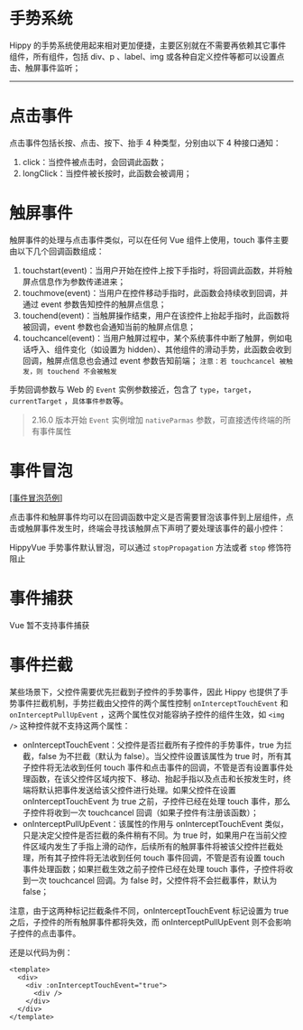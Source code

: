 # 手势系统

Hippy 的手势系统使用起来相对更加便捷，主要区别就在不需要再依赖其它事件组件，所有组件，包括 div、p 、label、img 或各种自定义控件等都可以设置点击、触屏事件监听；

---

# 点击事件

点击事件包括长按、点击、按下、抬手 4 种类型，分别由以下 4 种接口通知：

1. click：当控件被点击时，会回调此函数；
2. longClick：当控件被长按时，此函数会被调用；

# 触屏事件

触屏事件的处理与点击事件类似，可以在任何 Vue 组件上使用，touch 事件主要由以下几个回调函数组成：

1. touchstart(event)：当用户开始在控件上按下手指时，将回调此函数，并将触屏点信息作为参数传递进来；
2. touchmove(event)：当用户在控件移动手指时，此函数会持续收到回调，并通过 event 参数告知控件的触屏点信息；
3. touchend(event)：当触屏操作结束，用户在该控件上抬起手指时，此函数将被回调，event 参数也会通知当前的触屏点信息；
4. touchcancel(event)：当用户触屏过程中，某个系统事件中断了触屏，例如电话呼入、组件变化（如设置为 hidden）、其他组件的滑动手势，此函数会收到回调，触屏点信息也会通过 event 参数告知前端； `注意：若 touchcancel 被触发，则 touchend 不会被触发`


手势回调参数与 Web 的 `Event` 实例参数接近，包含了 `type`，`target`，`currentTarget` ，`具体事件参数`等。

> 2.16.0 版本开始 `Event` 实例增加 `nativeParmas` 参数，可直接透传终端的所有事件属性

# 事件冒泡

[[事件冒泡范例]](//github.com/Tencent/Hippy/tree/master/examples/hippy-vue-demo/src/components/native-demos/demo-dialog.vue)

点击事件和触屏事件均可以在回调函数中定义是否需要冒泡该事件到上层组件，点击或触屏事件发生时，终端会寻找该触屏点下声明了要处理该事件的最小控件：

HippyVue 手势事件默认冒泡，可以通过 `stopPropagation` 方法或者 `stop` 修饰符阻止

# 事件捕获

Vue 暂不支持事件捕获

# 事件拦截

某些场景下，父控件需要优先拦截到子控件的手势事件，因此 Hippy 也提供了手势事件拦截机制，手势拦截由父控件的两个属性控制 `onInterceptTouchEvent` 和`onInterceptPullUpEvent`
，这两个属性仅对能容纳子控件的组件生效，如 `<img />` 这种控件就不支持这两个属性：

- onInterceptTouchEvent：父控件是否拦截所有子控件的手势事件，true 为拦截，false 为不拦截（默认为 false）。当父控件设置该属性为 true 时，所有其子控件将无法收到任何 touch
  事件和点击事件的回调，不管是否有设置事件处理函数，在该父控件区域内按下、移动、抬起手指以及点击和长按发生时，终端将默认把事件发送给该父控件进行处理。如果父控件在设置 onInterceptTouchEvent 为 true
  之前，子控件已经在处理 touch 事件，那么子控件将收到一次 touchcancel 回调（如果子控件有注册该函数）；
- onInterceptPullUpEvent：该属性的作用与 onInterceptTouchEvent 类似，只是决定父控件是否拦截的条件稍有不同。为 true
  时，如果用户在当前父控件区域内发生了手指上滑的动作，后续所有的触屏事件将被该父控件拦截处理，所有其子控件将无法收到任何 touch 事件回调，不管是否有设置 touch 事件处理函数；如果拦截生效之前子控件已经在处理 touch 事件，子控件将收到一次 touchcancel 回调。为 false 时，父控件将不会拦截事件，默认为 false；

注意，由于这两种标记拦截条件不同，onInterceptTouchEvent 标记设置为 true 之后，子控件的所有触屏事件都将失效，而 onInterceptPullUpEvent 则不会影响子控件的点击事件。

还是以代码为例：

```vue
<template>
  <div>
    <div :onInterceptTouchEvent="true">
      <div />
    </div>
  </div>
</template>
```
